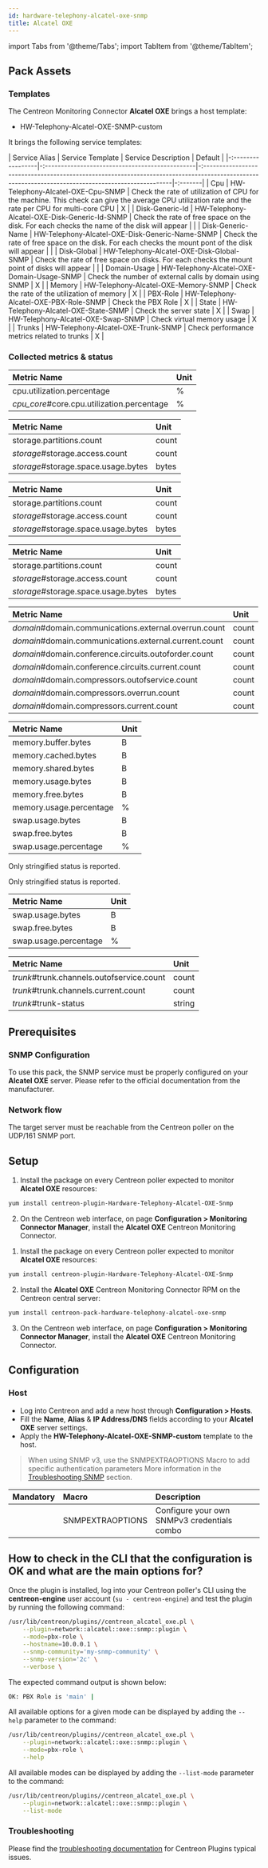 ```yaml
---
id: hardware-telephony-alcatel-oxe-snmp
title: Alcatel OXE
---
```

import Tabs from '@theme/Tabs';
import TabItem from '@theme/TabItem';


## Pack Assets

### Templates

The Centreon Monitoring Connector **Alcatel OXE** brings a host template:

* HW-Telephony-Alcatel-OXE-SNMP-custom

It brings the following service templates:

| Service Alias     | Service Template                                | Service Description                                                                                                                                | Default |
|-:-----------------|-:-----------------------------------------------|-:--------------------------------------------------------------------------------------------------------------------------------------------------|-:-------|
| Cpu               | HW-Telephony-Alcatel-OXE-Cpu-SNMP               | Check the rate of utilization of CPU for the machine. This check can give the average CPU utilization rate and the rate per CPU for multi-core CPU | X       |
| Disk-Generic-Id   | HW-Telephony-Alcatel-OXE-Disk-Generic-Id-SNMP   | Check the rate of free space on the disk. For each checks the name of the disk will appear                                                         |         |
| Disk-Generic-Name | HW-Telephony-Alcatel-OXE-Disk-Generic-Name-SNMP | Check the rate of free space on the disk. For each checks the mount pont of the disk will appear                                                   |         |
| Disk-Global       | HW-Telephony-Alcatel-OXE-Disk-Global-SNMP       | Check the rate of free space on disks. For each checks the mount point of disks will appear                                                        |         |
| Domain-Usage      | HW-Telephony-Alcatel-OXE-Domain-Usage-SNMP      | Check the number of external calls by domain using SNMP                                                                                            | X       |
| Memory            | HW-Telephony-Alcatel-OXE-Memory-SNMP            | Check the rate of the utilization of memory                                                                                                        | X       |
| PBX-Role          | HW-Telephony-Alcatel-OXE-PBX-Role-SNMP          | Check the PBX Role                                                                                                                                 | X       |
| State             | HW-Telephony-Alcatel-OXE-State-SNMP             | Check the server state                                                                                                                             | X       |
| Swap              | HW-Telephony-Alcatel-OXE-Swap-SNMP              | Check virtual memory usage                                                                                                                         | X       |
| Trunks            | HW-Telephony-Alcatel-OXE-Trunk-SNMP             | Check performance metrics related to trunks                                                                                                        | X       |

### Collected metrics & status

<Tabs groupId="sync">
<TabItem value="Cpu" label="Cpu">

| Metric Name                                | Unit  |
|:-------------------------------------------|:------|
| cpu.utilization.percentage                 | %     |
| *cpu_core*#core.cpu.utilization.percentage | %     |

</TabItem>
<TabItem value="Disk-Generic-Id" label="Disk-Generic-Id">

| Metric Name                         | Unit  |
|:------------------------------------|:------|
| storage.partitions.count            | count |
| *storage*#storage.access.count      | count |
| *storage*#storage.space.usage.bytes | bytes |

</TabItem>
<TabItem value="Disk-Generic-Name" label="Disk-Generic-Name">

| Metric Name                         | Unit  |
|:------------------------------------|:------|
| storage.partitions.count            | count |
| *storage*#storage.access.count      | count |
| *storage*#storage.space.usage.bytes | bytes |

</TabItem>
<TabItem value="Disk-Global" label="Disk-Global">

| Metric Name                         | Unit  |
|:------------------------------------|:------|
| storage.partitions.count            | count |
| *storage*#storage.access.count      | count |
| *storage*#storage.space.usage.bytes | bytes |

</TabItem>
<TabItem value="Domain-Usage" label="Domain-Usage">

| Metric Name                                           | Unit  |
|:------------------------------------------------------|:------|
| *domain*#domain.communications.external.overrun.count | count |
| *domain*#domain.communications.external.current.count | count |
| *domain*#domain.conference.circuits.outoforder.count  | count |
| *domain*#domain.conference.circuits.current.count     | count |
| *domain*#domain.compressors.outofservice.count        | count |
| *domain*#domain.compressors.overrun.count             | count |
| *domain*#domain.compressors.current.count             | count |

</TabItem>
<TabItem value="Memory" label="Memory">

| Metric Name             | Unit  |
|:------------------------|:------|
| memory.buffer.bytes     | B     |
| memory.cached.bytes     | B     |
| memory.shared.bytes     | B     |
| memory.usage.bytes      | B     |
| memory.free.bytes       | B     |
| memory.usage.percentage | %     |
| swap.usage.bytes        | B     |
| swap.free.bytes         | B     |
| swap.usage.percentage   | %     |

</TabItem>
<TabItem value="PBX-Role" label="PBX-Role">

Only stringified status is reported. 

</TabItem>
<TabItem value="State" label="State">

Only stringified status is reported. 

</TabItem>
<TabItem value="Swap" label="Swap">

| Metric Name           | Unit  |
|:----------------------|:------|
| swap.usage.bytes      | B     |
| swap.free.bytes       | B     |
| swap.usage.percentage | %     |

</TabItem>
<TabItem value="Trunks" label="Trunks">

| Metric Name                               | Unit   |
|:------------------------------------------|:-------|
| *trunk*#trunk.channels.outofservice.count | count  |
| *trunk*#trunk.channels.current.count      | count  |
| *trunk*#trunk-status                      | string |

</TabItem>
</Tabs>

## Prerequisites

### SNMP Configuration

To use this pack, the SNMP service must be properly configured on your **Alcatel OXE**
server. Please refer to the official documentation from the manufacturer.

### Network flow

The target server must be reachable from the Centreon poller on the UDP/161
SNMP port.

## Setup

<Tabs groupId="sync">
<TabItem value="Online License" label="Online License">

1. Install the package on every Centreon poller expected to monitor **Alcatel OXE** resources:

```bash
yum install centreon-plugin-Hardware-Telephony-Alcatel-OXE-Snmp
```

2. On the Centreon web interface, on page **Configuration > Monitoring Connector Manager**, install the **Alcatel OXE** Centreon Monitoring Connector.

</TabItem>
<TabItem value="Offline License" label="Offline License">

1. Install the package on every Centreon poller expected to monitor **Alcatel OXE** resources:

```bash
yum install centreon-plugin-Hardware-Telephony-Alcatel-OXE-Snmp
```

2. Install the **Alcatel OXE** Centreon Monitoring Connector RPM on the Centreon central server:

```bash
yum install centreon-pack-hardware-telephony-alcatel-oxe-snmp
```

3. On the Centreon web interface, on page **Configuration > Monitoring Connector Manager**, install the **Alcatel OXE** Centreon Monitoring Connector.

</TabItem>
</Tabs>

## Configuration

### Host

* Log into Centreon and add a new host through **Configuration > Hosts**.
* Fill the **Name**, **Alias** & **IP Address/DNS** fields according to your **Alcatel OXE** server settings.
* Apply the **HW-Telephony-Alcatel-OXE-SNMP-custom** template to the host.

> When using SNMP v3, use the SNMPEXTRAOPTIONS Macro to add specific authentication parameters 
> More information in the [Troubleshooting SNMP](../getting-started/how-to-guides/troubleshooting-plugins.md#snmpv3-options-mapping) section.

| Mandatory   | Macro            | Description                                  |
|:------------|:-----------------|:---------------------------------------------|
|             | SNMPEXTRAOPTIONS | Configure your own SNMPv3 credentials combo  |

## How to check in the CLI that the configuration is OK and what are the main options for?

Once the plugin is installed, log into your Centreon poller's CLI using the
**centreon-engine** user account (`su - centreon-engine`) and test the plugin by
running the following command:

```bash
/usr/lib/centreon/plugins//centreon_alcatel_oxe.pl \
    --plugin=network::alcatel::oxe::snmp::plugin \
    --mode=pbx-role \
    --hostname=10.0.0.1 \
    --snmp-community='my-snmp-community' \
    --snmp-version='2c' \
    --verbose \
```

The expected command output is shown below:

```bash
OK: PBX Role is 'main' | 
```

All available options for a given mode can be displayed by adding the
`--help` parameter to the command:

```bash
/usr/lib/centreon/plugins//centreon_alcatel_oxe.pl \
    --plugin=network::alcatel::oxe::snmp::plugin \
    --mode=pbx-role \
    --help
```

All available modes can be displayed by adding the `--list-mode` parameter to
the command:

```bash
/usr/lib/centreon/plugins//centreon_alcatel_oxe.pl \
    --plugin=network::alcatel::oxe::snmp::plugin \
    --list-mode
```

### Troubleshooting

Please find the [troubleshooting documentation](../getting-started/how-to-guides/troubleshooting-plugins.md)
for Centreon Plugins typical issues.